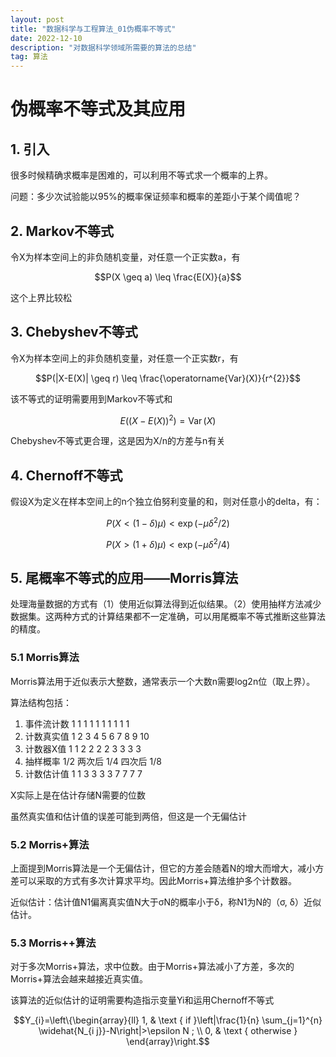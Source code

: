 ```yaml
---
layout: post
title: "数据科学与工程算法_01伪概率不等式"
date: 2022-12-10 
description: "对数据科学领域所需要的算法的总结"
tag: 算法
---   
```

# 伪概率不等式及其应用
## 1. 引入
很多时候精确求概率是困难的，可以利用不等式求一个概率的上界。  

问题：多少次试验能以95%的概率保证频率和概率的差距小于某个阈值呢？  

## 2. Markov不等式

令X为样本空间上的非负随机变量，对任意一个正实数a，有

$$P(X \geq a) \leq \frac{E(X)}{a}$$

这个上界比较松  

## 3. Chebyshev不等式

令X为样本空间上的非负随机变量，对任意一个正实数r，有  

$$P(|X-E(X)| \geq r) \leq \frac{\operatorname{Var}(X)}{r^{2}}$$

该不等式的证明需要用到Markov不等式和

$$E\left((X-E(X))^{2}\right)=\operatorname{Var}(X)$$

Chebyshev不等式更合理，这是因为X/n的方差与n有关

## 4. Chernoff不等式  

假设X为定义在样本空间上的n个独立伯努利变量的和，则对任意小的delta，有：  

 $$P(X<(1-\delta) \mu)<\exp \left(-\mu \delta^{2} / 2\right)$$  

$$P(X>(1+\delta) \mu)<\exp \left(-\mu \delta^{2} / 4\right)$$

## 5. 尾概率不等式的应用——Morris算法

处理海量数据的方式有（1）使用近似算法得到近似结果。（2）使用抽样方法减少数据集。这两种方式的计算结果都不一定准确，可以用尾概率不等式推断这些算法的精度。

### 5.1 Morris算法

Morris算法用于近似表示大整数，通常表示一个大数n需要log2n位（取上界）。  

算法结构包括：  
1. 事件流计数  1  1  1  1  1  1  1  1  1  1
2. 计数真实值  1  2  3  4  5  6  7  8  9  10
3. 计数器X值   1  1  2  2  2  2  3  3  3  3
4. 抽样概率    1/2  两次后 1/4 四次后 1/8
5. 计数估计值 1  1  3  3  3  3  7  7  7  7 

X实际上是在估计存储N需要的位数  

虽然真实值和估计值的误差可能到两倍，但这是一个无偏估计  

### 5.2 Morris+算法

上面提到Morris算法是一个无偏估计，但它的方差会随着N的增大而增大，减小方差可以采取的方式有多次计算求平均。因此Morris+算法维护多个计数器。  

近似估计：估计值N1偏离真实值N大于σN的概率小于δ，称N1为N的（σ, δ）近似估计。  

### 5.3 Morris++算法

对于多次Morris+算法，求中位数。由于Morris+算法减小了方差，多次的Morris+算法会越来越接近真实值。

该算法的近似估计的证明需要构造指示变量Yi和运用Chernoff不等式

$$Y_{i}=\left\{\begin{array}{ll}
1, & \text { if }\left|\frac{1}{n} \sum_{j=1}^{n} \widehat{N_{i j}}-N\right|>\epsilon N ; \\
0, & \text { otherwise }
\end{array}\right.$$
